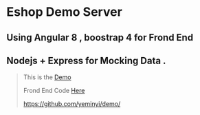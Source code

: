# Eshop Demo Server 

## Using Angular 8 , boostrap 4 for Frond End
## Nodejs + Express for Mocking Data .

> This is the [Demo](https://yeminyi-eshopserver-3.glitch.me/)
>
> Frond End Code [Here](https://github.com/yeminyi/demo/)
>
>https://github.com/yeminyi/demo/